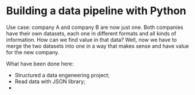 
# Building a data pipeline with Python

Use case: company A and company B are now just one. Both companies have their own datasets, each one in different formats and all kinds of information.
How can we find value in that data? Well, now we have to merge the two datasets into one in a way that makes sense and have value for the new company.

What have been done here:
- Structured a data engeneering project;
- Read data with JSON library;  
- 
